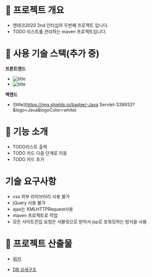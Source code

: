 # 🐼 프로젝트 개요

- 엔테크2020 2nd 인터십의 두번째 프로젝트 입니다.
- TODO 리스트를 관리하는 maven 프로젝트입니다.



# 🐶 사용 기술 스택(추가 중)

**프론트엔드**

- ![title](https://img.shields.io/badge/-HTML5-E8E8E8?&logo=html5&logoColor=white)
- ![title](https://img.shields.io/badge/-CSS-1572B6?&logo=CSS3&logoColor=white)

**백엔드**

- ![title](https://img.shields.io/badge/-Java Servlet-339933?&logo=Java&logoColor=white)



# 🐹 기능 소개

- TODO리스트 출력
- TODO 카드 다음 단계로 이동
- TODO 카드 추가



#  기술 요구사항

- css 외부 라이브러리 사용 불가
- jQuery 사용 불가
- ajax는 XMLHTTPRequest사용
- maven 프로젝트로 작업
- 모든 사이트진입 요청은 서블릿으로 받아서 jsp로 포워딩하는 방식을 사용




# 🐻 프로젝트 산출물
- [위키](https://github.com/Tnx2U/NaverBoostCoursePJT/wiki/lecture02)

- [DB 상세구조](https://github.com/Tnx2U/NaverBoostCoursePJT/wiki/PJT02DB)
